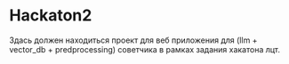 # Hackaton2
Здась должен находиться проект для веб приложения для (llm + vector_db + predprocessing) советчика в рамках задания хакатона лцт.
